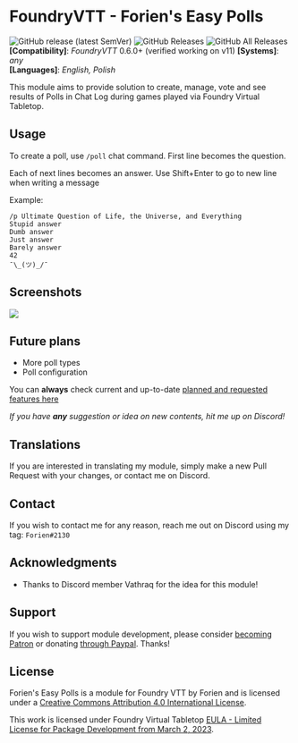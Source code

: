 # FoundryVTT - Forien's Easy Polls
![GitHub release (latest SemVer)](https://img.shields.io/github/v/release/forien/foundryvtt-forien-easy-polls?style=for-the-badge) 
![GitHub Releases](https://img.shields.io/github/downloads/Forien/foundryvtt-forien-easy-polls/latest/total?style=for-the-badge) 
![GitHub All Releases](https://img.shields.io/github/downloads/Forien/foundryvtt-forien-easy-polls/total?style=for-the-badge&label=Downloads+total)  
**[Compatibility]**: *FoundryVTT* 0.6.0+ (verified working on v11)
**[Systems]**: *any*  
**[Languages]**: *English, Polish*  

This module aims to provide solution to create, manage, vote and see results of Polls in Chat Log during games played via Foundry Virtual Tabletop.

## Usage

To create a poll, use `/poll` chat command. First line becomes the question.

Each of next lines becomes an answer. Use Shift+Enter to go to new line when writing a message

Example: 
```
/p Ultimate Question of Life, the Universe, and Everything
Stupid answer
Dumb answer
Just answer
Barely answer
42
¯\_(ツ)_/¯
```

## Screenshots 

![](https://i.gyazo.com/d7b662c2e90a366c14171c8d6e0a3f3b.gif)

## Future plans

* More poll types
* Poll configuration

You can **always** check current and up-to-date [planned and requested features here](https://github.com/Forien/foundryvtt-forien-easy-polls/issues?q=is%3Aopen+is%3Aissue+label%3Aenhancement)

*If you have **any** suggestion or idea on new contents, hit me up on Discord!*

## Translations

If you are interested in translating my module, simply make a new Pull Request with your changes, or contact me on Discord.

## Contact

If you wish to contact me for any reason, reach me out on Discord using my tag: `Forien#2130`


## Acknowledgments

* Thanks to Discord member Vathraq for the idea for this module!

## Support

If you wish to support module development, please consider [becoming Patron](https://www.patreon.com/foundryworkshop) or donating [through Paypal](https://www.paypal.com/cgi-bin/webscr?cmd=_s-xclick&hosted_button_id=6P2RRX7HVEMV2&source=url). Thanks!

## License

Forien's Easy Polls is a module for Foundry VTT by Forien and is licensed under a [Creative Commons Attribution 4.0 International License](http://creativecommons.org/licenses/by/4.0/).

This work is licensed under Foundry Virtual Tabletop [EULA - Limited License for Package Development from March 2, 2023](https://foundryvtt.com/article/license/).
